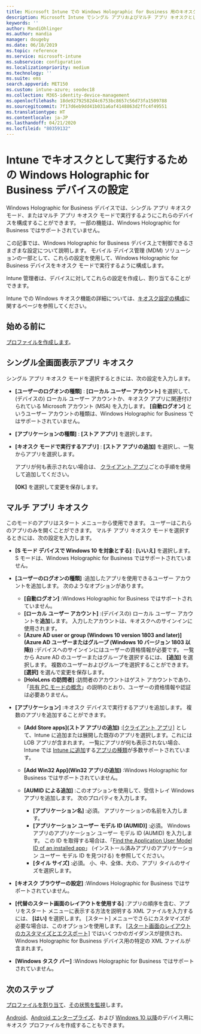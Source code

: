 ```yaml
---
title: Microsoft Intune での Windows Holographic for Business 用のキオスク設定 - Azure | Microsoft Docs
description: Microsoft Intune でシングル アプリおよびマルチ アプリ キオスクとして Windows Holographic for Business デバイスを構成し、スタート メニューのカスタマイズ、アプリの追加、タスク バーの表示、および Web ブラウザーの構成を行います。
keywords: ''
author: MandiOhlinger
ms.author: mandia
manager: dougeby
ms.date: 06/18/2019
ms.topic: reference
ms.service: microsoft-intune
ms.subservice: configuration
ms.localizationpriority: medium
ms.technology: ''
ms.suite: ems
search.appverid: MET150
ms.custom: intune-azure; seodec18
ms.collection: M365-identity-device-management
ms.openlocfilehash: 18de92792582d4c6753bc8657c56d73fa1509788
ms.sourcegitcommit: 7f17d6eb9dd41b031a6af4148863d2ffc4f49551
ms.translationtype: HT
ms.contentlocale: ja-JP
ms.lasthandoff: 04/21/2020
ms.locfileid: "80359132"
---
```

# <a name="windows-holographic-for-business-device-settings-to-run-as-a-kiosk-in-intune"></a>Intune でキオスクとして実行するための Windows Holographic for Business デバイスの設定

Windows Holographic for Business デバイスでは、シングル アプリ キオスク モード、またはマルチ アプリ キオスク モードで実行するようにこれらのデバイスを構成することができます。 一部の機能は、Windows Holographic for Business ではサポートされていません。

この記事では、Windows Holographic for Business デバイス上で制御できるさまざまな設定について説明します。 モバイル デバイス管理 (MDM) ソリューションの一部として、これらの設定を使用して、Windows Holographic for Business デバイスをキオスク モードで実行するように構成します。

Intune 管理者は、デバイスに対してこれらの設定を作成し、割り当てることができます。

Intune での Windows キオスク機能の詳細については、[キオスク設定の構成](kiosk-settings.md)に関するページを参照してください。

## <a name="before-you-begin"></a>始める前に

[プロファイルを作成します](kiosk-settings.md#create-the-profile)。

## <a name="single-full-screen-app-kiosks"></a>シングル全画面表示アプリ キオスク

シングル アプリ キオスク モードを選択するときには、次の設定を入力します。

- **[ユーザーのログオンの種類]** : **[ローカル ユーザー アカウント]** を選択して、(デバイスの) ローカル ユーザー アカウントか、キオスク アプリに関連付けられている Microsoft アカウント (MSA) を入力します。 **[自動ログオン]** というユーザー アカウントの種類は、Windows Holographic for Business ではサポートされていません。

- **[アプリケーションの種類]** : **[ストア アプリ]** を選択します。

- **[キオスク モードで実行するアプリ]** : **[ストア アプリの追加]** を選択し、一覧からアプリを選択します。

    アプリが何も表示されない場合は、 [クライアント アプリ](../apps/apps-add.md)ごとの手順を使用して追加してください。

    **[OK]** を選択して変更を保存します。

## <a name="multi-app-kiosks"></a>マルチ アプリ キオスク

このモードのアプリはスタート メニューから使用できます。 ユーザーはこれらのアプリのみを開くことができます。 マルチ アプリ キオスク モードを選択するときには、次の設定を入力します。

- **[S モード デバイスで Windows 10 を対象とする]** : **[いいえ]** を選択します。 S モードは、Windows Holographic for Business ではサポートされていません。

- **[ユーザーのログオンの種類]** :追加したアプリを使用できるユーザー アカウントを追加します。 次のようなオプションがあります。 

  - **[自動ログオン]** :Windows Holographic for Business ではサポートされていません。
  - **[ローカル ユーザー アカウント]** :(デバイスの) ローカル ユーザー アカウントを**追加**します。 入力したアカウントは、キオスクへのサインインに使用されます。
  - **[Azure AD user or group (Windows 10 version 1803 and later)]\(Azure AD ユーザーまたはグループ (Windows 10 バージョン 1803 以降)\)** :デバイスへのサインインにはユーザーの資格情報が必要です。 一覧から Azure AD のユーザーまたはグループを選択するには、 **[追加]** を選択します。 複数のユーザーおよびグループを選択することができます。 **[選択]** を選んで変更を保存します。
  - **[HoloLens の訪問者]** :訪問者のアカウントはゲスト アカウントであり、「[共有 PC モードの概念](https://docs.microsoft.com/windows/configuration/set-up-shared-or-guest-pc#shared-pc-mode-concepts)」の説明のとおり、ユーザーの資格情報や認証は必要ありません。

- **[アプリケーション]** :キオスク デバイスで実行するアプリを追加します。 複数のアプリを追加することができます。

  - **[Add Store apps]\(ストア アプリの追加\)** :[[クライアント アプリ]](../apps/apps-add.md) として、Intune に追加または展開した既存のアプリを選択します。これには LOB アプリが含まれます。 一覧にアプリが何も表示されない場合、Intune では [Intune に追加](../apps/store-apps-windows.md)する[アプリの種類](../apps/apps-add.md)が多数サポートされています。
  - **[Add Win32 App]\(Win32 アプリの追加\)** :Windows Holographic for Business ではサポートされていません。
  - **[AUMID による追加]** :このオプションを使用して、受信トレイ Windows アプリを追加します。 次のプロパティを入力します。 

    - **[アプリケーション名]** :必須。 アプリケーションの名前を入力します。
    - **[アプリケーション ユーザー モデル ID (AUMID)]** :必須。 Windows アプリのアプリケーション ユーザー モデル ID (AUMID) を入力します。 この ID を取得する場合は、「[Find the Application User Model ID of an installed app](https://docs.microsoft.com/windows-hardware/customize/enterprise/find-the-application-user-model-id-of-an-installed-app)」 (インストール済みアプリのアプリケーション ユーザー モデル ID を見つける) を参照してください。
    - **[タイル サイズ]** :必須。 小、中、全体、大の、アプリ タイルのサイズを選択します。

- **[キオスク ブラウザーの設定]** :Windows Holographic for Business ではサポートされていません。

- **[代替のスタート画面のレイアウトを使用する]** :アプリの順序を含む、アプリをスタート メニューに表示する方法を説明する XML ファイルを入力するには、 **[はい]** を選択します。 [スタート] メニューでさらにカスタマイズが必要な場合は、このオプションを使用します。 [[スタート画面のレイアウトのカスタマイズとエクスポート]](https://docs.microsoft.com/hololens/hololens-kiosk#start-layout-for-hololens) ではいくつかのガイダンスが提供され、Windows Holographic for Business デバイス用の特定の XML ファイルが含まれます。

- **[Windows タスク バー]** :Windows Holographic for Business ではサポートされていません。

## <a name="next-steps"></a>次のステップ

[プロファイルを割り当て](device-profile-assign.md)、[その状態を監視](device-profile-monitor.md)します。

[Android](device-restrictions-android.md#kiosk)、[Android エンタープライズ](device-restrictions-android-for-work.md#dedicated-devices)、および [Windows 10 以降](kiosk-settings-windows.md)のデバイス用にキオスク プロファイルを作成することもできます。

